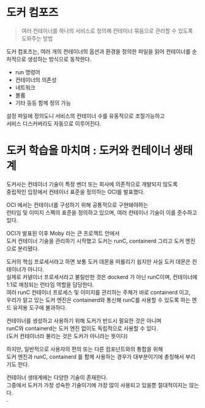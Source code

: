 # 도커 컴포즈 
> 여러 컨테이너를 하나의 서비스로 정의해 컨테이너 묶음으로 관리할 수 있도록 도와주는 방법  

도커 컴포즈는, 여러 개의 컨테이너의 옵션과 환경을 정의한 파일을 읽어 컨테이너를 순차적으로 생성하는 방식으로 동작한다.    

* run 명령어
* 컨테이너의 의존성
* 네트워크
* 볼륨
* 기타 등등 함께 정의 가능 

설정 파일에 정의도니 서비스의 컨테이너 수를 유동적으로 조절가능하고    
서비스 디스커버리도 자동으로 이루어진다.   

# 도커 학습을 마치며 : 도커와 컨테이너 생태계    
 
도커사는 컨테이너 기술이 특정 벤더 또는 회사에 의존적으로 개발되지 않도록      
중립적인 입장에서 컨테이너 표준을 정의하는 OCI를 발표했다.    
    
OCI 에서는 컨테이너를 구성하기 위해 공통적으로 구현돼야하는     
런타임 및 이미지 스펙의 표준을 정의하고 있으며, 여러 컨테이너 기술이 이를 준수하고 있다.      
  
OCI가 발표된 이후 Moby 라는 큰 프로젝트 안에서     
도커 컨테이너 기술을 관리하기 시작했고 도커는 runC, containerd 그리고 도커 엔진으로 분리됐다.        
    
도커의 핵십 프로세서라고 하면 보통 도커 데몬을 떠롤리기 쉽지만 사실 도커  데몬은 컨테이너가 아니다.        
실제로 커넽이너 프로세서라고 불릴만한 것은 dockerd 가 아닌 runC이며, 컨테이너에 1:1로 매칭되는 런타임 역할을 담당한다.       
여러 runC 컨테이너 프로세스 및 이미지를 관리하는 주체가 바로 containerd 이고,     
우리가 알고 있는 도커 엔진은 containerd와 통신해 runC를 사용할 수 있도록 하는 엔드 유저용 도구에 불과하다.  
  
컨테이너를 생성하고 사용하기 위해 도커가 반드시 필요한 것은 아니며     
runC와 containerd는 도커 엔진 없이도 독립적으로 사용할 수 있다.     
(도커 컨테이너라 불리는 것은 도커가 아니라는 뜻이다)  
     
하지만, 일반적으로 사용자의 편의 또는 다른 컴포넌트와의 통합을 위해     
도커 엔진과 runC, containerd 를 함께 사용하는 경우가 대부분이기에 총칭해서 부리기도 한다.  
 
컨테이너 생태계에는 다양한 기술이 존재한다.       
그중에서 도커가 가장 성숙한 기술이기에 가장 많이 사용되고 있을뿐 절대적이지는 않는다.     
.
